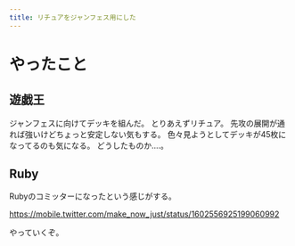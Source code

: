 ```yaml
---
title: リチュアをジャンフェス用にした
---
```


# やったこと

## 遊戯王

ジャンフェスに向けてデッキを組んだ。
とりあえずリチュア。
先攻の展開が通れば強いけどちょっと安定しない気もする。
色々見ようとしてデッキが45枚になってるのも気になる。
どうしたものか‥‥。

## Ruby

Rubyのコミッターになったという感じがする。

<https://mobile.twitter.com/make_now_just/status/1602556925199060992>

やっていくぞ。
